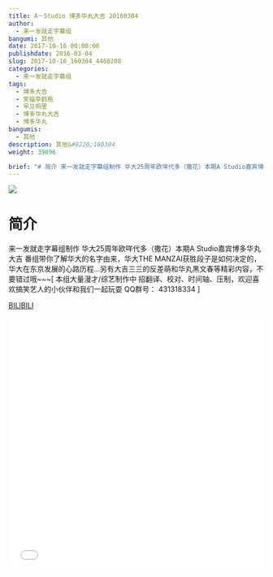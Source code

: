 ```yaml
---
title: A－Studio 博多华丸大吉 20160304
author: 
  - 来一发就走字幕组
bangumi: 其他
date: 2017-10-16 00:00:00
publishdate: 2016-03-04
slug: 2017-10-16_160304_4460208
categories: 
  - 来一发就走字幕组
tags: 
  - 博多大吉
  - 笑福亭鹤瓶
  - 早见明里
  - 博多华丸大吉
  - 博多华丸
bangumis: 
  - 其他
description: 其他&#8226;160304
weight: 39696

brief: "# 简介 来一发就走字幕组制作 华大25周年欧咩代多（撒花）本期A Studio嘉宾博多华丸大吉 番组带你了解华大的名字由来，华大THE MANZAI获胜段子是如何决定的，华大在东京发展的心路历程…另有大吉三三的反差萌和华丸黑文春等精彩内容，不要错过哦~~~"
---
```


![](https://i.imgur.com/E0wzaKO.jpg)

# 简介  
来一发就走字幕组制作 华大25周年欧咩代多（撒花）本期A Studio嘉宾博多华丸大吉 番组带你了解华大的名字由来，华大THE MANZAI获胜段子是如何决定的，华大在东京发展的心路历程…另有大吉三三的反差萌和华丸黑文春等精彩内容，不要错过哦~~~[ 本组大量漫才/综艺制作中 招翻译、校对、时间轴、压制，欢迎喜欢搞笑艺人的小伙伴和我们一起玩耍 QQ群号： 431318334 ]

  [BILIBILI](https://www.bilibili.com/video/av4460208/)


<div class="vcontainer">  <iframe class='video' src="//www.bilibili.com/blackboard/player.html?aid=4460208" width="100%" height="500" frameborder="0" allowfullscreen="allowfullscreen"></iframe></div>
